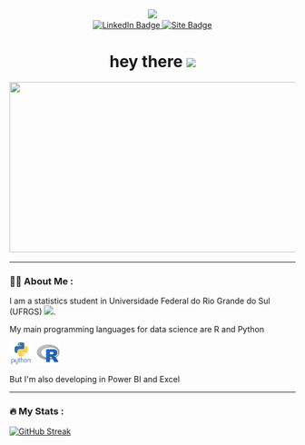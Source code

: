 

<div id="header" align="center">
  <img src="https://i.giphy.com/media/v1.Y2lkPTc5MGI3NjExbDh0MDRlMHRkN2MxcXd6djlxeWp0czdkMm5uZGo1Z2RpNTRkYzdwdiZlcD12MV9pbnRlcm5hbF9naWZfYnlfaWQmY3Q9dHM/TWFrH2pBDUCnzwKsQz/giphy.gif" width="100"/>
</div>

<div id="badges" align="center">
  <a href="https://www.linkedin.com/in/diogo-vieri-bolzan/">
    <img src="https://img.shields.io/badge/LinkedIn-blue?style=for-the-badge&logo=linkedin&logoColor=white" alt="LinkedIn Badge"/>
  </a>
  <a href="https://diogovieri.rbind.io/">
    <img src="https://img.shields.io/badge/Site%20Pessoal-red?style=for-the-badge&logo=hootsuite&logoColor=white" alt="Site Badge"/>
  </a>
  <h1>
  hey there
  <img src="https://media.giphy.com/media/hvRJCLFzcasrR4ia7z/giphy.gif" width="30px"/>
</h1>
</div>

<div align="center">
  <img src="https://media.giphy.com/media/dWesBcTLavkZuG35MI/giphy.gif" width="600" height="300"/>
</div>

---

### :woman_technologist: About Me :

I am a statistics student in Universidade Federal do Rio Grande do Sul (UFRGS) <img src="https://media.giphy.com/media/WUlplcMpOCEmTGBtBW/giphy.gif" width="30">.

My main programming languages ​​for data science are R and Python 

<div>
  <img src="https://raw.githubusercontent.com/devicons/devicon/6910f0503efdd315c8f9b858234310c06e04d9c0/icons/python/python-original-wordmark.svg" title="Python" alt="Python" width="40" height="40"/>&nbsp;
  <img src="https://raw.githubusercontent.com/devicons/devicon/6910f0503efdd315c8f9b858234310c06e04d9c0/icons/r/r-original.svg" title="R" alt="R" width="40" height="40"/>&nbsp;
</div>

But I'm also developing in Power BI and Excel

---

### :fire: My Stats :



[![GitHub Streak](https://github-readme-streak-stats.herokuapp.com?user=DiogoVBol&theme=transparent&hide_border=true&locale=pt_BR)](https://git.io/streak-stats)


